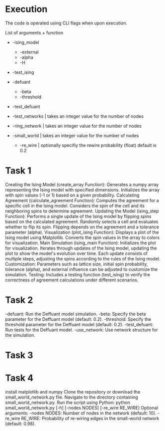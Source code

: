 # Execution
The code is operated using CLI flags when upon execution.

List of arguments + function
- -ising_model
  - -external
  - -alpha
  - -H
- -test_ising

- -defuant
  - -beta
  - -threshold
- -test_defuant

- -test_networks | takes an integer value for the number of nodes
- -ring_network | takes an integer value for the number of nodes
- -small_world | takes an integer value for the number of nodes
  - -re_wire | optionally specifiy the rewire probability (float) default is 0.2

# Task 1

Creating the Ising Model (create_array Function):
Generates a numpy array representing the Ising model with specified dimensions.
Initializes the array with spin values (-1 or 1) based on a given probability.
Calculating Agreement (calculate_agreement Function):
Computes the agreement for a specific cell in the Ising model.
Considers the spin of the cell and its neighboring spins to determine agreement.
Updating the Model (ising_step Function):
Performs a single update of the Ising model by flipping spins based on the calculated agreement.
Randomly selects a cell and evaluates whether to flip its spin.
Flipping depends on the agreement and a tolerance parameter (alpha).
Visualization (plot_ising Function):
Displays a plot of the Ising model using Matplotlib.
Converts the spin values in the array to colors for visualization.
Main Simulation (ising_main Function):
Initializes the plot for visualization.
Iterates through updates of the Ising model, updating the plot to show the model's evolution over time.
Each update consists of multiple steps, adjusting the spins according to the rules of the Ising model.
Customization:
Parameters such as lattice size, initial spin probability, tolerance (alpha), and external influence can be adjusted to customize the simulation.
Testing:
Includes a testing function (test_ising) to verify the correctness of agreement calculations under different scenarios. 

# Task 2

-defuant: Run the Deffuant model simulation.
-beta: Specify the beta parameter for the Deffuant model (default: 0.2).
-threshold: Specify the threshold parameter for the Deffuant model (default: 0.2).
-test_defuant: Run tests for the Deffuant model.
-use_network: Use network structure for the simulation.

# Task 3




# Task 4

install matplotlib and numpy
Clone the repository or download the small_world_network.py file.
Navigate to the directory containing small_world_network.py.
Run the script using Python:
python small_world_network.py [-h] [-nodes NODES] [-re_wire RE_WIRE]
Optional arguments:
-nodes NODES: Number of nodes in the network (default: 10).
-re_wire RE_WIRE: Probability of re-wiring edges in the small-world network (default: 0.98).
